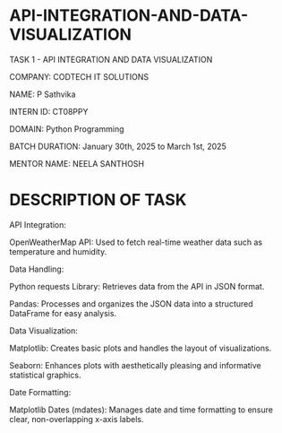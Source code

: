 # API-INTEGRATION-AND-DATA-VISUALIZATION
TASK 1 - API INTEGRATION AND DATA VISUALIZATION

COMPANY: CODTECH IT SOLUTIONS

NAME: P Sathvika

INTERN ID: CT08PPY

DOMAIN: Python Programming

BATCH DURATION: January 30th, 2025 to March 1st, 2025

MENTOR NAME: NEELA SANTHOSH

# DESCRIPTION OF TASK
API Integration:

OpenWeatherMap API: Used to fetch real-time weather data such as temperature and humidity.

Data Handling:

Python requests Library: Retrieves data from the API in JSON format.

Pandas: Processes and organizes the JSON data into a structured DataFrame for easy analysis.

Data Visualization:

Matplotlib: Creates basic plots and handles the layout of visualizations.

Seaborn: Enhances plots with aesthetically pleasing and informative statistical graphics.

Date Formatting:

Matplotlib Dates (mdates): Manages date and time formatting to ensure clear, non-overlapping x-axis labels.

